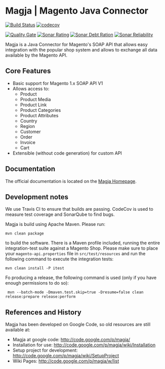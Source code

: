 # Magja | Magento Java Connector
[![Build Status](https://travis-ci.org/magja/magja.svg?branch=master)](https://travis-ci.org/magja/magja)
[![codecov](https://codecov.io/gh/magja/magja/branch/master/graph/badge.svg)](https://codecov.io/gh/magja/magja)

[![Quality Gate](https://sonarqube.com/api/badges/gate?key=net.magja:magja)](https://sonarcloud.io/dashboard?id=net.magja%3Amagja)
[![Sonar Rating](https://sonarqube.com/api/badges/measure?key=net.magja:magja&metric=sqale_rating)](https://sonarcloud.io/dashboard?id=net.magja%3Amagja)
[![Sonar Debt Ration](https://sonarqube.com/api/badges/measure?key=net.magja:magja&metric=sqale_debt_ratio)](https://sonarcloud.io/dashboard?id=net.magja%3Amagja)
[![Sonar Reliability](https://sonarqube.com/api/badges/measure?key=net.magja:magja&metric=reliability_rating)](https://sonarcloud.io/dashboard?id=net.magja%3Amagja)


Magja is a Java Connector for Magento's SOAP API that allows easy integration with the popular shop system
and allows to exchange all data available by the Magento API.

## Core Features
* Basic support for Magento 1.x SOAP API V1
* Allows access to:
  * Product
  * Product Media
  * Product Link
  * Product Categories
  * Product Attributes
  * Country
  * Region
  * Customer
  * Order
  * Invoice
  * Cart
* Extensible (without code generation) for custom API

## Documentation

The official documentation is located on the [Magja Homepage](http://magja.net/).

## Development notes

We use Travis CI to ensure that builds are passing. CodeCov is used to measure test coverage and SonarQube to find bugs.

Magja is build using Apache Maven. Please run:

    mvn clean package

to build the software. There is a Maven profile included, running the entire integration-test suite against a Magento Shop.
Please make sure to place your `magento-api.properties` file in `src/test/resources` and run the following command to execute the integration tests:

    mvn clean install -P itest

Fo producing a release, the following command is used (only if you have enough permissions to do so):

     mvn --batch-mode -Dmaven.test.skip=true -Dresume=false clean release:prepare release:perform


## References and History

Magja has been developed on Google Code, so old resources are still available at:

* Magja at google code: http://code.google.com/p/magja/
* Installation for use: http://code.google.com/p/magja/wiki/Installation
* Setup project for development: http://code.google.com/p/magja/wiki/SetupProject
* Wiki Pages: http://code.google.com/p/magja/w/list

